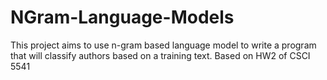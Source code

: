 # NGram-Language-Models
This project aims to use n-gram based language model to write a program that will classify authors based on a training text. Based on HW2 of CSCI 5541 
